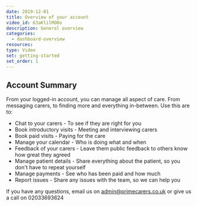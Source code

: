 ```yaml
---
date: 2019-12-01
title: Overview of your account
video_id: 63aKlilMO0o
description: General overview
categories:
  - dashboard-overview
resources:
type: Video
set: getting-started
set_order: 1
---
```


## Account Summary

From your logged-in account, you can manage all aspect of care. From messaging carers, to finding more and everything in-between. Use this are to:
 - Chat to your carers - To see if they are right for you
 - Book introductory visits - Meeting and interviewing carers
 - Book paid visits - Paying for the care
 - Manage your calendar - Who is doing what and when
 - Feedback of your carers - Leave them public feedback to others know how great they agreed
 - Manage patient details - Share everything about the patient, so you don't have to repeat yourself
 - Manage payments - See who has been paid and how much
 - Report issues - Share any issues with the team, so we can help you

If you have any questions, email us on admin@primecarers.co.uk or give us a call on 02033693624
